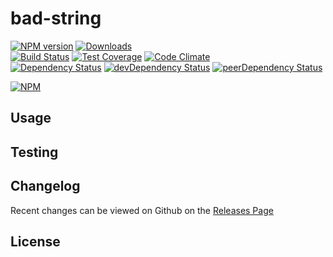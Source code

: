 # bad-string 
[![NPM version](https://badge.fury.io/js/bad-string.svg)](http://badge.fury.io/js/bad-string) [![Downloads](http://img.shields.io/npm/dm/bad-string.svg)](http://badge.fury.io/js/bad-string)   
[![Build Status](https://travis-ci.org//bad-string.svg?branch=master)](https://travis-ci.org//bad-string) [![Test Coverage](https://codeclimate.com/github//bad-string/badges/coverage.svg)](https://codeclimate.com/github//bad-string) [![Code Climate](https://codeclimate.com/github//bad-string/badges/gpa.svg)](https://codeclimate.com/github//bad-string)   
[![Dependency Status](https://david-dm.org//bad-string.svg)](https://david-dm.org//bad-string) [![devDependency Status](https://david-dm.org//bad-string/dev-status.svg)](https://david-dm.org//bad-string#info=devDependencies) [![peerDependency Status](https://david-dm.org//bad-string/peer-status.svg)](https://david-dm.org//bad-string#info=peerDependencies)    


> 

[![NPM](https://nodei.co/npm/bad-string.png?downloads=true&downloadRank=true&stars=true)](https://nodei.co/npm/bad-string)

## Usage


## Testing


## Changelog

Recent changes can be viewed on Github on the [Releases Page](https://github.com//bad-string/releases)

## License


